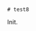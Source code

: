                                                                                                                                                # test8

Init.
